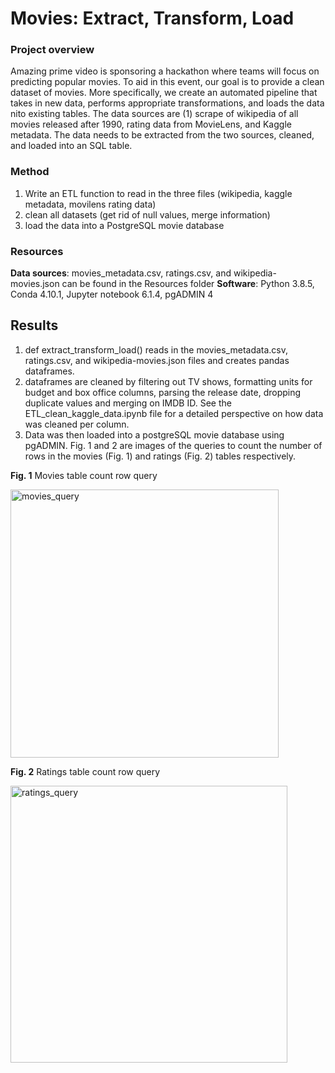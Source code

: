 # Movies: Extract, Transform, Load

### Project overview
Amazing prime video is sponsoring a hackathon where teams will focus on predicting popular movies. To aid in this event, our goal is to provide a clean dataset of movies. More specifically, we create an automated pipeline that takes in new data, performs appropriate transformations, and loads the data nito existing tables. The data sources are (1) scrape of wikipedia of all movies released after 1990, rating data from MovieLens, and Kaggle metadata. The data needs to be extracted from the two sources, cleaned, and loaded into an SQL table.

### Method
1. Write an ETL function to read in the three files (wikipedia, kaggle metadata, movilens rating data)
2. clean all datasets (get rid of null values, merge information)
3. load the data into a PostgreSQL movie database

### Resources
**Data sources**: movies_metadata.csv, ratings.csv, and wikipedia-movies.json can be found in the Resources folder
**Software**: Python 3.8.5, Conda 4.10.1, Jupyter notebook 6.1.4, pgADMIN 4

## Results
1. def extract_transform_load() reads in the movies_metadata.csv, ratings.csv, and wikipedia-movies.json files and creates pandas dataframes. 
2. dataframes are cleaned by filtering out TV shows, formatting units for budget and box office columns, parsing the release date, dropping duplicate values and merging on IMDB ID. See the ETL_clean_kaggle_data.ipynb file for a detailed perspective on how data was cleaned per column.
3. Data was then loaded into a postgreSQL movie database using pgADMIN. Fig. 1 and 2 are images of the queries to count the number of rows in the movies (Fig. 1) and ratings (Fig. 2) tables respectively. 

**Fig. 1** Movies table count row query

<img width="429" alt="movies_query" src="https://user-images.githubusercontent.com/45336910/124537822-9eb8e280-dde8-11eb-9592-566d860befa5.png">

**Fig. 2** Ratings table count row query

<img width="443" alt="ratings_query" src="https://user-images.githubusercontent.com/45336910/124537885-b8f2c080-dde8-11eb-8c0a-e8482a7f5f7c.png">

